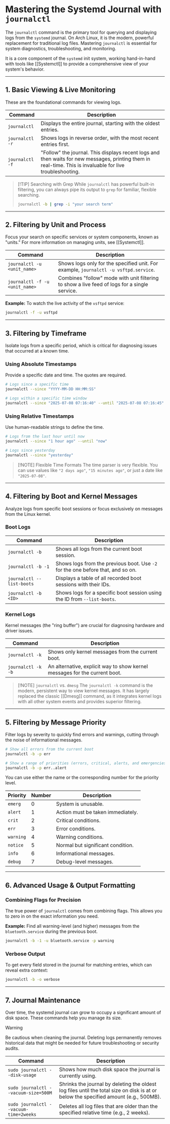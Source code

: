 # Mastering the Systemd Journal with `journalctl`

The `journalctl` command is the primary tool for querying and displaying logs from the `systemd` journal. On Arch Linux, it is the modern, powerful replacement for traditional log files. Mastering `journalctl` is essential for system diagnostics, troubleshooting, and monitoring.

It is a core component of the `systemd` init system, working hand-in-hand with tools like [[Systemctl]] to provide a comprehensive view of your system's behavior.

---

## 1. Basic Viewing & Live Monitoring

These are the foundational commands for viewing logs.

| Command | Description |
|---|---|
| `journalctl` | Displays the entire journal, starting with the oldest entries. |
| `journalctl -r` | Shows logs in reverse order, with the most recent entries first. |
| `journalctl -f` | "Follow" the journal. This displays recent logs and then waits for new messages, printing them in real-time. This is invaluable for live troubleshooting. |

> [!TIP] Searching with Grep
> While `journalctl` has powerful built-in filtering, you can always pipe its output to `grep` for familiar, flexible searching.
> ```bash
> journalctl -b | grep -i "your search term"
> ```

---

## 2. Filtering by Unit and Process

Focus your search on specific services or system components, known as "units." For more information on managing units, see [[Systemctl]].

| Command | Description |
|---|---|
| `journalctl -u <unit_name>` | Shows logs only for the specified unit. For example, `journalctl -u vsftpd.service`. |
| `journalctl -f -u <unit_name>` | Combines "follow" mode with unit filtering to show a live feed of logs for a single service. |

**Example:** To watch the live activity of the `vsftpd` service:
```bash
journalctl -f -u vsftpd
```

---

## 3. Filtering by Timeframe

Isolate logs from a specific period, which is critical for diagnosing issues that occurred at a known time.

### Using Absolute Timestamps
Provide a specific date and time. The quotes are required.
```bash
# Logs since a specific time
journalctl --since "YYYY-MM-DD HH:MM:SS"

# Logs within a specific time window
journalctl --since "2025-07-08 07:16:40" --until "2025-07-08 07:16:45"
```

### Using Relative Timestamps
Use human-readable strings to define the time.
```bash
# Logs from the last hour until now
journalctl --since "1 hour ago" --until "now"

# Logs since yesterday
journalctl --since "yesterday"
```

> [!NOTE] Flexible Time Formats
> The time parser is very flexible. You can use values like `"2 days ago"`, `"15 minutes ago"`, or just a date like `"2025-07-08"`.

---

## 4. Filtering by Boot and Kernel Messages

Analyze logs from specific boot sessions or focus exclusively on messages from the Linux kernel.

### Boot Logs
| Command | Description |
|---|---|
| `journalctl -b` | Shows all logs from the current boot session. |
| `journalctl -b -1` | Shows logs from the previous boot. Use `-2` for the one before that, and so on. |
| `journalctl --list-boots` | Displays a table of all recorded boot sessions with their IDs. |
| `journalctl -b <ID>` | Shows logs for a specific boot session using the ID from `--list-boots`. |

### Kernel Logs
Kernel messages (the "ring buffer") are crucial for diagnosing hardware and driver issues.

| Command | Description |
|---|---|
| `journalctl -k` | Shows only kernel messages from the current boot. |
| `journalctl -k -b` | An alternative, explicit way to show kernel messages for the current boot. |

> [!NOTE] `journalctl` vs. `dmesg`
> The `journalctl -k` command is the modern, persistent way to view kernel messages. It has largely replaced the classic [[Dmesg]] command, as it integrates kernel logs with all other system events and provides superior filtering.

---

## 5. Filtering by Message Priority

Filter logs by severity to quickly find errors and warnings, cutting through the noise of informational messages.

```bash
# Show all errors from the current boot
journalctl -b -p err

# Show a range of priorities (errors, critical, alerts, and emergencies)
journalctl -b -p err..alert
```

You can use either the name or the corresponding number for the priority level.

| Priority | Number | Description |
|---|---|---|
| `emerg` | 0 | System is unusable. |
| `alert` | 1 | Action must be taken immediately. |
| `crit` | 2 | Critical conditions. |
| `err` | 3 | Error conditions. |
| `warning` | 4 | Warning conditions. |
| `notice` | 5 | Normal but significant condition. |
| `info` | 6 | Informational messages. |
| `debug` | 7 | Debug-level messages. |

---

## 6. Advanced Usage & Output Formatting

### Combining Flags for Precision
The true power of `journalctl` comes from combining flags. This allows you to zero in on the exact information you need.

**Example:** Find all warning-level (and higher) messages from the `bluetooth.service` during the previous boot.
```bash
journalctl -b -1 -u bluetooth.service -p warning
```

### Verbose Output
To get every field stored in the journal for matching entries, which can reveal extra context:
```bash
journalctl -b -o verbose
```

---

## 7. Journal Maintenance

Over time, the systemd journal can grow to occupy a significant amount of disk space. These commands help you manage its size.

> [!WARNING]
> Be cautious when cleaning the journal. Deleting logs permanently removes historical data that might be needed for future troubleshooting or security audits.

| Command | Description |
|---|---|
| `sudo journalctl --disk-usage` | Shows how much disk space the journal is currently using. |
| `sudo journalctl --vacuum-size=500M` | Shrinks the journal by deleting the oldest log files until the total size on disk is at or below the specified amount (e.g., 500MB). |
| `sudo journalctl --vacuum-time=2weeks` | Deletes all log files that are older than the specified relative time (e.g., 2 weeks). |

